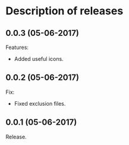 # Description of releases
## 0.0.3 (05-06-2017)

Features:
 - Added useful icons.

## 0.0.2 (05-06-2017)

Fix:
 - Fixed exclusion files.

## 0.0.1 (05-06-2017)

Release.